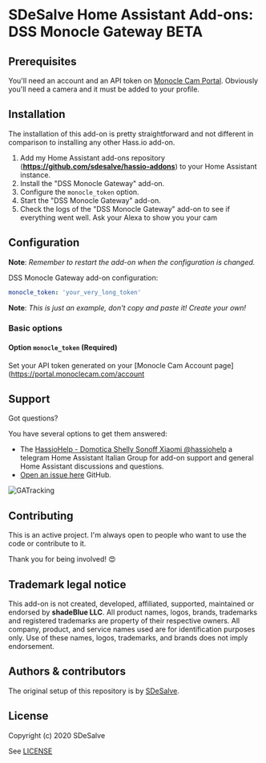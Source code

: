 
# SDeSalve Home Assistant Add-ons: DSS Monocle Gateway BETA

## Prerequisites

You'll need an account and an API token on [Monocle Cam Portal](https://portal.monoclecam.com). 
Obviously you'll need a camera and it must be added to your profile.

## Installation

The installation of this add-on is pretty straightforward and not different in
comparison to installing any other Hass.io add-on.

1. Add my Home Assistant add-ons repository (**https://github.com/sdesalve/hassio-addons**) to your Home Assistant instance.
1. Install the "DSS Monocle Gateway" add-on.
1. Configure the `monocle_token` option.
1. Start the "DSS Monocle Gateway" add-on.
1. Check the logs of the "DSS Monocle Gateway" add-on to see if everything
    went well. Ask your Alexa to show you your cam

## Configuration

**Note**: _Remember to restart the add-on when the configuration is changed._

DSS Monocle Gateway add-on configuration:

```yaml
monocle_token: 'your_very_long_token'
```

**Note**: _This is just an example, don't copy and paste it! Create your own!_

### Basic options

#### Option `monocle_token` (Required)

Set your API token generated on your [Monocle Cam Account page](https://portal.monoclecam.com/account 

## Support

Got questions?

You have several options to get them answered:

- The [HassioHelp - Domotica Shelly Sonoff Xiaomi @hassiohelp][hassiohelp] a telegram Home Assistant Italian Group for add-on
  support and general Home Assistant discussions and questions.
- [Open an issue here][issue] GitHub.

![GATracking][gatracking]

## Contributing

This is an active project. I'm always open to people who want to
use the code or contribute to it.

Thank you for being involved! :heart_eyes:

## Trademark legal notice

This add-on is not created, developed, affiliated, supported, maintained or endorsed by **shadeBlue LLC**.
All product names, logos, brands, trademarks and registered trademarks are property of their respective owners. All company, product, and service names used are for identification purposes only.
Use of these names, logos, trademarks, and brands does not imply endorsement.

## Authors & contributors

The original setup of this repository is by [SDeSalve][sdesalve].

## License

Copyright (c) 2020 SDeSalve

See [LICENSE][license]

[sdesalve]: https://github.com/sdesalve
[issue]: https://github.com/sdesalve/hassio-addons/issues
[repository]: https://github.com/sdesalve/hassio-addons
[hassiohelp]: https://t.me/HassioHelp
[gatracking]: https://ssl.google-analytics.com/collect?v=1&t=event&ec=github&ea=view&t=event&tid=UA-145414045-1&z=1565415715&cid=5940b69c-91c9-9ba5-290b-beb31c9d76fb&dt=DSS%20Monocle%20Gateway%20-%20README&dp=/DSS%20Monocle%20Gateway%20-%20README
[license]: https://github.com/sdesalve/hassio-addons/blob/master/dss_monocle-gateway/LICENSE.md
